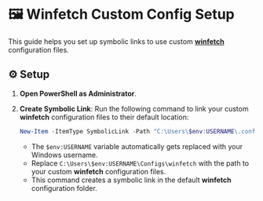 # 🖼️ Winfetch Custom Config Setup

This guide helps you set up symbolic links to use custom [**winfetch**](https://github.com/lptstr/winfetch) configuration files.

## ⚙️ Setup

1. **Open PowerShell as Administrator**.

2. **Create Symbolic Link**:
   Run the following command to link your custom **winfetch** configuration files to their default location:

   ```powershell
   New-Item -ItemType SymbolicLink -Path "C:\Users\$env:USERNAME\.config\winfetch" -Target "C:\Users\$env:USERNAME\Configs\winfetch"
   ```

   - The `$env:USERNAME` variable automatically gets replaced with your Windows username.
   - Replace `C:\Users\$env:USERNAME\Configs\winfetch` with the path to your custom **winfetch** configuration files.
   - This command creates a symbolic link in the default **winfetch** configuration folder.